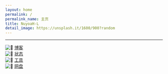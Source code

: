 ```yaml
---
layout: home
permalink: /
permalink_name: 主页
title: NuyoaH-L
detail_image: https://unsplash.it/1600/900?random
---
```

<div id="hitokoto"><script>hitokoto()</script></div>
<hr>
<div class="link-chip">
 <img alt="🌚" src="http://8r5.cn/n66zC" class="link-chip-icon">
 <a title="🌚" target="_blank" class="link-chip-title" href="https://blog.nuyoah-l.ml/">博客</a>
</div>
<div class="link-chip">
 <img alt="🌚" src="http://8r5.cn/Dn37B" class="link-chip-icon">
 <a title="🌚" target="_blank" class="link-chip-title" href="https://status.nuyoah-l.ga/">状态</a>
</div>
<div class="link-chip">
 <img alt="🌚" src="http://8r5.cn/5Wrj5" class="link-chip-icon">
 <a title="🌚" target="_blank" class="link-chip-title" href="https://tools.nuyoah-l.ga/">工具</a>
</div>
<!--
<div class="link-chip">
 <img alt="🌚" src="https://search.nuyoah-l.ga/favicon.ico" class="link-chip-icon">
 <a title="🌚" target="_blank" class="link-chip-title" href="https://search.nuyoah-l.ga/">搜索</a>
</div>
<div class="link-chip">
<img alt="🌚" src="https://dev.nuyoah-l.ml/gitbook/images/favicon.ico" class="link-chip-icon">
 <a title="🌚" target="_blank" class="link-chip-title" href="https://dev.nuyoah-l.ml/">手册</a>
</div>
-->
<div class="link-chip">
<img alt="🌚" src="http://8r5.cn/ptmhs" class="link-chip-icon">
 <a title="🌚" target="_blank" class="link-chip-title" href="https://pan.nuyoah-l.ga/">网盘</a>
</div>

